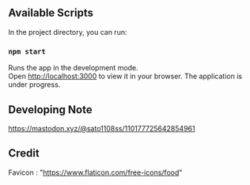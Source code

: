 ## Available Scripts

In the project directory, you can run:

### `npm start`

Runs the app in the development mode.\
Open [http://localhost:3000](http://localhost:3000) to view it in your browser.
The application is under progress.

## Developing Note
https://mastodon.xyz/@sato1108ss/110177725642854961
## Credit 
Favicon : "https://www.flaticon.com/free-icons/food"